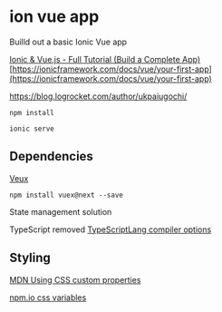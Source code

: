 # ion vue app

Builld out a basic Ionic Vue app 

[Ionic & Vue.js - Full Tutorial (Build a Complete App)](https://youtu.be/mQ4zmFy4d7Y)
[https://ionicframework.com/docs/vue/your-first-app](https://ionicframework.com/docs/vue/your-first-app)

https://blog.logrocket.com/author/ukpaiugochi/

```npm install```

```ionic serve```

## Dependencies 
[Veux](https://vuex.vuejs.org/installation.html#direct-download-cdn)

```npm install vuex@next --save```

State management solution 

TypeScript removed
[TypeScriptLang compiler options](https://www.typescriptlang.org/docs/handbook/compiler-options.html)

## Styling
[MDN Using CSS custom properties](https://developer.mozilla.org/en-US/docs/Web/CSS/Using_CSS_custom_properties)

[npm.io css variables](https://npm.io/search/keyword:css-variables)
